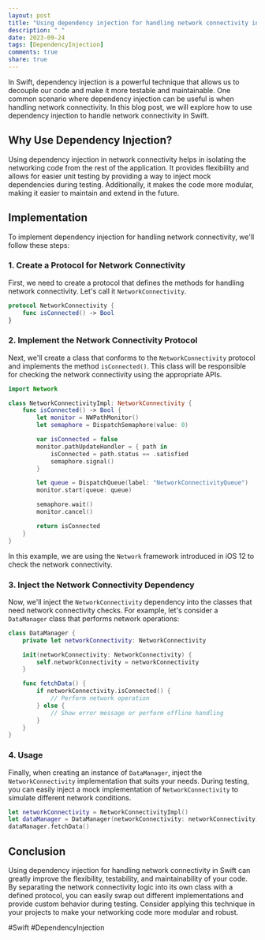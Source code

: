 ```yaml
---
layout: post
title: "Using dependency injection for handling network connectivity in Swift"
description: " "
date: 2023-09-24
tags: [DependencyInjection]
comments: true
share: true
---
```


In Swift, dependency injection is a powerful technique that allows us to decouple our code and make it more testable and maintainable. One common scenario where dependency injection can be useful is when handling network connectivity. In this blog post, we will explore how to use dependency injection to handle network connectivity in Swift.

## Why Use Dependency Injection?

Using dependency injection in network connectivity helps in isolating the networking code from the rest of the application. It provides flexibility and allows for easier unit testing by providing a way to inject mock dependencies during testing. Additionally, it makes the code more modular, making it easier to maintain and extend in the future.

## Implementation

To implement dependency injection for handling network connectivity, we'll follow these steps:

### 1. Create a Protocol for Network Connectivity

First, we need to create a protocol that defines the methods for handling network connectivity. Let's call it `NetworkConnectivity`.

```swift
protocol NetworkConnectivity {
    func isConnected() -> Bool
}
```

### 2. Implement the Network Connectivity Protocol

Next, we'll create a class that conforms to the `NetworkConnectivity` protocol and implements the method `isConnected()`. This class will be responsible for checking the network connectivity using the appropriate APIs.

```swift
import Network

class NetworkConnectivityImpl: NetworkConnectivity {
    func isConnected() -> Bool {
        let monitor = NWPathMonitor()
        let semaphore = DispatchSemaphore(value: 0)

        var isConnected = false
        monitor.pathUpdateHandler = { path in
            isConnected = path.status == .satisfied
            semaphore.signal()
        }

        let queue = DispatchQueue(label: "NetworkConnectivityQueue")
        monitor.start(queue: queue)

        semaphore.wait()
        monitor.cancel()

        return isConnected
    }
}
```

In this example, we are using the `Network` framework introduced in iOS 12 to check the network connectivity.

### 3. Inject the Network Connectivity Dependency

Now, we'll inject the `NetworkConnectivity` dependency into the classes that need network connectivity checks. For example, let's consider a `DataManager` class that performs network operations:

```swift
class DataManager {
    private let networkConnectivity: NetworkConnectivity

    init(networkConnectivity: NetworkConnectivity) {
        self.networkConnectivity = networkConnectivity
    }

    func fetchData() {
        if networkConnectivity.isConnected() {
            // Perform network operation
        } else {
            // Show error message or perform offline handling
        }
    }
}
```

### 4. Usage

Finally, when creating an instance of `DataManager`, inject the `NetworkConnectivity` implementation that suits your needs. During testing, you can easily inject a mock implementation of `NetworkConnectivity` to simulate different network conditions.

```swift
let networkConnectivity = NetworkConnectivityImpl()
let dataManager = DataManager(networkConnectivity: networkConnectivity)
dataManager.fetchData()
```

## Conclusion

Using dependency injection for handling network connectivity in Swift can greatly improve the flexibility, testability, and maintainability of your code. By separating the network connectivity logic into its own class with a defined protocol, you can easily swap out different implementations and provide custom behavior during testing. Consider applying this technique in your projects to make your networking code more modular and robust.

#Swift #DependencyInjection